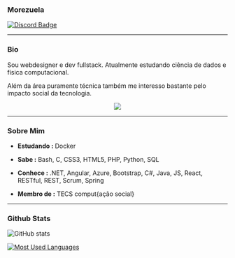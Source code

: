 ### Morezuela 
[![Discord Badge](https://img.shields.io/badge/-Morezuela's_Server-blue?style=flat-square&logo=Discord&logoColor=white&link=https://discord.gg/8VpaMSdksV)](https://discord.gg/8VpaMSdksV)

---

### Bio
<p>Sou webdesigner e dev fullstack. Atualmente estudando ciência de dados e física computacional. 
<p>Além da área puramente técnica também me interesso bastante pelo impacto social da tecnologia.

<p align="center">
  <a href="https://skillicons.dev">
    <img src="https://skillicons.dev/icons?i=bash,c,css,html,php,python,mysql,vim" />
  </a>
</p>

---

### Sobre Mim

-  **Estudando :** Docker
-  **Sabe :** Bash, C, CSS3, HTML5, PHP, Python, SQL
-  **Conhece :** .NET, Angular, Azure, Bootstrap, C#, Java, JS, React, RESTful, REST, Scrum, Spring

-  **Membro de :** TECS comput{ação social}

---
### Github Stats
![GitHub stats](https://github-readme-stats-git-masterrstaa-rickstaa.vercel.app/api?username=vicospacorum&hide_title=true&show_icons=true&include_all_commits=false&count_private=true&line_height=25&hide=issues&bg_color=000&title_color=FF00F6&text_color=FFF&border_radius=3&border_color=36123c&icon_color=FF00F6&theme=jolly)

[![Most Used Languages](https://github-readme-stats-git-masterrstaa-rickstaa.vercel.app/api/top-langs/?username=vicospacorum&line_height=10&card_width=290&layout=compact&hide_title=false&count_private=true&langs_count=4&show_icons=true&title_color=FF00F6&hide=html,css&bg_color=000&text_color=8B8B8B&border_radius=3&border_color=561760&count_private=true)](https://github.com/vicospacorum/github-readme-stats)
